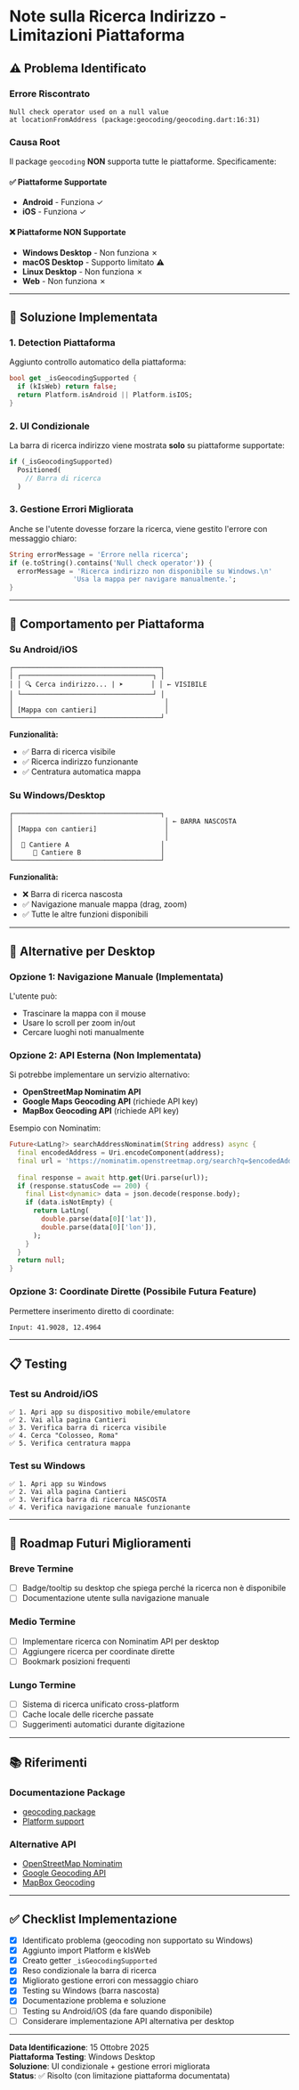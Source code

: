 # Note sulla Ricerca Indirizzo - Limitazioni Piattaforma

## ⚠️ Problema Identificato

### Errore Riscontrato
```
Null check operator used on a null value
at locationFromAddress (package:geocoding/geocoding.dart:16:31)
```

### Causa Root
Il package `geocoding` **NON** supporta tutte le piattaforme. Specificamente:

#### ✅ Piattaforme Supportate
- **Android** - Funziona ✓
- **iOS** - Funziona ✓

#### ❌ Piattaforme NON Supportate
- **Windows Desktop** - Non funziona ✗
- **macOS Desktop** - Supporto limitato ⚠️
- **Linux Desktop** - Non funziona ✗
- **Web** - Non funziona ✗

---

## 🔧 Soluzione Implementata

### 1. Detection Piattaforma
Aggiunto controllo automatico della piattaforma:

```dart
bool get _isGeocodingSupported {
  if (kIsWeb) return false;
  return Platform.isAndroid || Platform.isIOS;
}
```

### 2. UI Condizionale
La barra di ricerca indirizzo viene mostrata **solo** su piattaforme supportate:

```dart
if (_isGeocodingSupported)
  Positioned(
    // Barra di ricerca
  )
```

### 3. Gestione Errori Migliorata
Anche se l'utente dovesse forzare la ricerca, viene gestito l'errore con messaggio chiaro:

```dart
String errorMessage = 'Errore nella ricerca';
if (e.toString().contains('Null check operator')) {
  errorMessage = 'Ricerca indirizzo non disponibile su Windows.\n'
                'Usa la mappa per navigare manualmente.';
}
```

---

## 📱 Comportamento per Piattaforma

### Su Android/iOS
```
┌─────────────────────────────────────┐
│ ┌─────────────────────────────────┐ │
│ │ 🔍 Cerca indirizzo... | ➤       │ │ ← VISIBILE
│ └─────────────────────────────────┘ │
│                                      │
│ [Mappa con cantieri]                 │
└─────────────────────────────────────┘
```

**Funzionalità:**
- ✅ Barra di ricerca visibile
- ✅ Ricerca indirizzo funzionante
- ✅ Centratura automatica mappa

### Su Windows/Desktop
```
┌─────────────────────────────────────┐
│                                      │ ← BARRA NASCOSTA
│ [Mappa con cantieri]                 │
│                                      │
│  📍 Cantiere A                       │
│     📍 Cantiere B                    │
└─────────────────────────────────────┘
```

**Funzionalità:**
- ❌ Barra di ricerca nascosta
- ✅ Navigazione manuale mappa (drag, zoom)
- ✅ Tutte le altre funzioni disponibili

---

## 🎯 Alternative per Desktop

### Opzione 1: Navigazione Manuale (Implementata)
L'utente può:
- Trascinare la mappa con il mouse
- Usare lo scroll per zoom in/out
- Cercare luoghi noti manualmente

### Opzione 2: API Esterna (Non Implementata)
Si potrebbe implementare un servizio alternativo:
- **OpenStreetMap Nominatim API**
- **Google Maps Geocoding API** (richiede API key)
- **MapBox Geocoding API** (richiede API key)

Esempio con Nominatim:
```dart
Future<LatLng?> searchAddressNominatim(String address) async {
  final encodedAddress = Uri.encodeComponent(address);
  final url = 'https://nominatim.openstreetmap.org/search?q=$encodedAddress&format=json&limit=1';
  
  final response = await http.get(Uri.parse(url));
  if (response.statusCode == 200) {
    final List<dynamic> data = json.decode(response.body);
    if (data.isNotEmpty) {
      return LatLng(
        double.parse(data[0]['lat']),
        double.parse(data[0]['lon']),
      );
    }
  }
  return null;
}
```

### Opzione 3: Coordinate Dirette (Possibile Futura Feature)
Permettere inserimento diretto di coordinate:
```
Input: 41.9028, 12.4964
```

---

## 📋 Testing

### Test su Android/iOS
```
✅ 1. Apri app su dispositivo mobile/emulatore
✅ 2. Vai alla pagina Cantieri
✅ 3. Verifica barra di ricerca visibile
✅ 4. Cerca "Colosseo, Roma"
✅ 5. Verifica centratura mappa
```

### Test su Windows
```
✅ 1. Apri app su Windows
✅ 2. Vai alla pagina Cantieri  
✅ 3. Verifica barra di ricerca NASCOSTA
✅ 4. Verifica navigazione manuale funzionante
```

---

## 🔮 Roadmap Futuri Miglioramenti

### Breve Termine
- [ ] Badge/tooltip su desktop che spiega perché la ricerca non è disponibile
- [ ] Documentazione utente sulla navigazione manuale

### Medio Termine
- [ ] Implementare ricerca con Nominatim API per desktop
- [ ] Aggiungere ricerca per coordinate dirette
- [ ] Bookmark posizioni frequenti

### Lungo Termine
- [ ] Sistema di ricerca unificato cross-platform
- [ ] Cache locale delle ricerche passate
- [ ] Suggerimenti automatici durante digitazione

---

## 📚 Riferimenti

### Documentazione Package
- [geocoding package](https://pub.dev/packages/geocoding)
- [Platform support](https://pub.dev/packages/geocoding#platform-support)

### Alternative API
- [OpenStreetMap Nominatim](https://nominatim.org/release-docs/develop/api/Search/)
- [Google Geocoding API](https://developers.google.com/maps/documentation/geocoding)
- [MapBox Geocoding](https://docs.mapbox.com/api/search/geocoding/)

---

## ✅ Checklist Implementazione

- [x] Identificato problema (geocoding non supportato su Windows)
- [x] Aggiunto import Platform e kIsWeb
- [x] Creato getter `_isGeocodingSupported`
- [x] Reso condizionale la barra di ricerca
- [x] Migliorato gestione errori con messaggio chiaro
- [x] Testing su Windows (barra nascosta)
- [x] Documentazione problema e soluzione
- [ ] Testing su Android/iOS (da fare quando disponibile)
- [ ] Considerare implementazione API alternativa per desktop

---

**Data Identificazione**: 15 Ottobre 2025  
**Piattaforma Testing**: Windows Desktop  
**Soluzione**: UI condizionale + gestione errori migliorata  
**Status**: ✅ Risolto (con limitazione piattaforma documentata)
